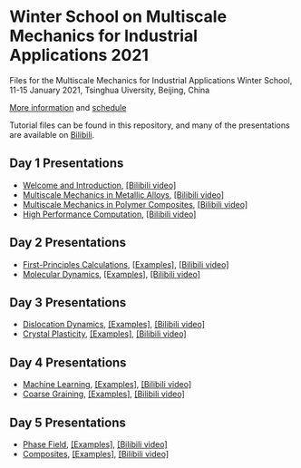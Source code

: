 # Winter School on Multiscale Mechanics for Industrial Applications 2021

Files for the Multiscale Mechanics for Industrial Applications Winter School, 11-15 January 2021, Tsinghua Uiversity, Beijing, China

[More information](https://aml.tsinghua.edu.cn/) and [schedule](https://github.com/xuzhiping/multiscale_winterschool_2021/blob/master/Schedule.pdf)

Tutorial files can be found in this repository, and many of the presentations are available on [Bilibili](https://www.bilibili.com).

## Day 1 Presentations

* [Welcome and Introduction](https://github.com/xuzhiping/multiscale_winterschool_2021/blob/master/day1-01-Introduction-ZhipingXu.pdf), [[Bilibili video]](https://www.bilibili.com)
* [Multiscale Mechanics in Metallic Alloys](https://github.com/xuzhiping/multiscale_winterschool_2021/blob/master/day1-02-Metallic-Alloys-ZheLiu.pdf), [[Bilibili video]](https://www.bilibili.com)
* [Multiscale Mechanics in Polymer Composites](https://github.com/xuzhiping/multiscale_winterschool_2021/blob/master/day1-03-Polymer-Composites-PengCao.pdf), [[Bilibili video]](https://www.bilibili.com)
* [High Performance Computation](https://github.com/xuzhiping/multiscale_winterschool_2021/blob/master/day1-04-HPC-JiaoLin.pdf), [[Bilibili video]](https://www.bilibili.com)

## Day 2 Presentations

* [First-Principles Calculations](https://github.com/xuzhiping/multiscale_winterschool_2021/blob/master/day2-01-DFT-JiawangHong.pdf), [[Examples]](https://github.com/xuzhiping/multiscale_winterschool_2021/blob/master/day2-01-DFT), [[Bilibili video]](https://www.bilibili.com)
* [Molecular Dynamics](https://github.com/xuzhiping/multiscale_winterschool_2021/blob/master/day2-02-MD-XiaoyanLi.pdf), [[Examples]](https://github.com/xuzhiping/multiscale_winterschool_2021/blob/master/day2-02-MD), [[Bilibili video]](https://www.bilibili.com)

## Day 3 Presentations

* [Dislocation Dynamics](https://github.com/xuzhiping/multiscale_winterschool_2021/blob/master/day3-01-DD-YinanCui.pdf), [[Examples]](https://github.com/xuzhiping/multiscale_winterschool_2021/blob/master/day3-01-DD), [[Bilibili video]](https://www.bilibili.com)
* [Crystal Plasticity](https://github.com/xuzhiping/multiscale_winterschool_2021/blob/master/day3-02-CPFEM-XuZhang.pdf), [[Examples]](https://github.com/xuzhiping/multiscale_winterschool_2021/blob/master/day3-02-CPFEM), [[Bilibili video]](https://www.bilibili.com)

## Day 4 Presentations

* [Machine Learning](https://github.com/xuzhiping/multiscale_winterschool_2021/blob/master/day4-01-DEEPMD-HanWang.pdf), [[Examples]](https://github.com/xuzhiping/multiscale_winterschool_2021/blob/master/day4-01-DEEPMD), [[Bilibili video]](https://www.bilibili.com)
* [Coarse Graining](https://github.com/xuzhiping/multiscale_winterschool_2021/blob/master/day4-02-CG-XinghuaShi.pdf), [[Examples]](https://github.com/xuzhiping/multiscale_winterschool_2021/blob/master/day4-02-CG), [[Bilibili video]](https://www.bilibili.com)

## Day 5 Presentations

* [Phase Field](https://github.com/xuzhiping/multiscale_winterschool_2021/blob/master/day5-01-PF-YongNi.pdf), [[Examples]](https://github.com/xuzhiping/multiscale_winterschool_2021/blob/master/day5-01-PF), [[Bilibili video]](https://www.bilibili.com)
* [Composites](https://github.com/xuzhiping/multiscale_winterschool_2021/blob/master/day5-02-Composites-YilunLiu.pdf), [[Examples]](https://github.com/xuzhiping/multiscale_winterschool_2021/blob/master/day5-02-Composites), [[Bilibili video]](https://www.bilibili.com)
